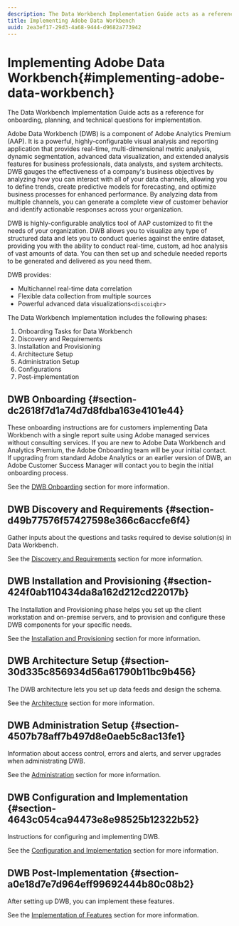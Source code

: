 ```yaml
---
description: The Data Workbench Implementation Guide acts as a reference for onboarding, planning, and technical questions for implementation.
title: Implementing Adobe Data Workbench
uuid: 2ea3ef17-29d3-4a68-9444-d9682a773942
---
```


# Implementing Adobe Data Workbench{#implementing-adobe-data-workbench}

The Data Workbench Implementation Guide acts as a reference for onboarding, planning, and technical questions for implementation.

Adobe Data Workbench (DWB) is a component of Adobe Analytics Premium (AAP). It is a powerful, highly-configurable visual analysis and reporting application that provides real-time, multi-dimensional metric analysis, dynamic segmentation, advanced data visualization, and extended analysis features for business professionals, data analysts, and system architects. DWB gauges the effectiveness of a company's business objectives by analyzing how you can interact with all of your data channels, allowing you to define trends, create predictive models for forecasting, and optimize business processes for enhanced performance. By analyzing data from multiple channels, you can generate a complete view of customer behavior and identify actionable responses across your organization.

DWB is highly-configurable analytics tool of AAP customized to fit the needs of your organization. DWB allows you to visualize any type of structured data and lets you to conduct queries against the entire dataset, providing you with the ability to conduct real-time, custom, ad hoc analysis of vast amounts of data. You can then set up and schedule needed reports to be generated and delivered as you need them.

DWB provides:

* Multichannel real-time data correlation 
* Flexible data collection from multiple sources 
* Powerful advanced data visualizations`<discoiqbr>`

The Data Workbench Implementation includes the following phases:

1. Onboarding Tasks for Data Workbench 
1. Discovery and Requirements 
1. Installation and Provisioning 
1. Architecture Setup 
1. Administration Setup 
1. Configurations 
1. Post-implementation

## DWB Onboarding {#section-dc2618f7d1a74d7d8fdba163e4101e44}

These onboarding instructions are for customers implementing Data Workbench with a single report suite using Adobe managed services without consulting services. If you are new to Adobe Data Workbench and Analytics Premium, the Adobe Onboarding team will be your initial contact. If upgrading from standard Adobe Analytics or an earlier version of DWB, an Adobe Customer Success Manager will contact you to begin the initial onboarding process.

See the [DWB Onboarding](../../home/dwb-implement-overview/dwb-implement-provision/dwb-implement-onboarding.md#concept-e93aba41b26a410f959c5ca7f8e33355) section for more information.

## DWB Discovery and Requirements {#section-d49b77576f57427598e366c6accfe6f4}

Gather inputs about the questions and tasks required to devise solution(s) in Data Workbench.

See the [Discovery and Requirements](../../home/dwb-implement-overview/dwb-implement-discovery.md#concept-1544d4864e9e437bbd11b1380c1b4c9a) section for more information.

## DWB Installation and Provisioning {#section-424f0ab110434da8a162d212cd22017b}

The Installation and Provisioning phase helps you set up the client workstation and on-premise servers, and to provision and configure these DWB components for your specific needs.

See the [Installation and Provisioning](../../home/dwb-implement-overview/dwb-implement-provision/dwb-implement-provision.md#concept-a1ec50671ffd4a8faab09a48bc098e8f) section for more information.

## DWB Architecture Setup {#section-30d335c856934d56a61790b11bc9b456}

The DWB architecture lets you set up data feeds and design the schema.

See the [Architecture](../../home/dwb-implement-overview/dwb-implement-architecture/dwb-implement-architecture.md#concept-63dc9aa839e54bc78f7a3d720ce97d56) section for more information.

## DWB Administration Setup {#section-4507b78aff7b497d8e0aeb5c8ac13fe1}

Information about access control, errors and alerts, and server upgrades when administrating DWB.

See the [Administration](../../home/dwb-implement-overview/dwb-implement-admin.md#concept-68578dac67314c62a67ddfb4f33458a1) section for more information.

## DWB Configuration and Implementation {#section-4643c054ca94473e8e98525b12322b52}

Instructions for configuring and implementing DWB.

See the [Configuration and Implementation](../../home/dwb-implement-overview/dwb-implement-configure/dwb-implement-configure.md#concept-baffe3a57f4649cea7b6eff9a7704dc6) section for more information.

## DWB Post-Implementation {#section-a0e18d7e7d964eff99692444b80c08b2}

After setting up DWB, you can implement these features.

See the [Implementation of Features](../../home/dwb-implement-overview/dwb-implement-deliver/dwb-implement-deliver.md#concept-9afa96d72a544fb4a3d1eb5be799012c) section for more information. 

